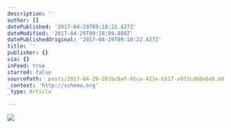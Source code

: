 ```yaml
---
description: ''
author: []
datePublished: '2017-04-29T09:18:22.427Z'
dateModified: '2017-04-29T09:18:09.880Z'
datePublishedOriginal: '2017-04-29T09:18:22.427Z'
title: ''
publisher: {}
via: {}
inFeed: true
starred: false
sourcePath: _posts/2017-04-29-261bc8af-91ca-421e-b517-a973cd68e6e0.md
_context: 'http://schema.org'
_type: Article

---
```

![](https://the-grid-user-content.s3-us-west-2.amazonaws.com/a81ac705-e97f-4b2c-8aea-d51717ddd2a3.jpg)